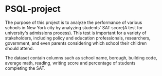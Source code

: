 # PSQL-project
The purpose of this project is to analyze the performance of various schools in New York city by analyzing students' SAT score(A test for university's admissions process). This test is important for a variety of stakeholders, including policy and education professionals, researchers, government, and even parents considering which school their children should attend.

The dataset contain columns such as school name, borough, building code, average math, reading, writing score and percentage of students completing the SAT.

